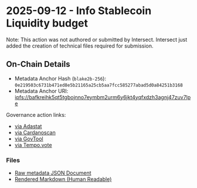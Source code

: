 # 2025-09-12 - Info Stablecoin Liquidity budget

Note: This action was not authored or submitted by Intersect. Intersect just added the creation of technical files required for submission.

## On-Chain Details

- Metadata Anchor Hash (`blake2b-256`): `0e219503c6731b471ed8e5b21165a25cb5aa7fcc585277abad5d0a84251b3168`
- Metadata Anchor URI: <ipfs://bafkreihk5qt5tgbojnno7eymbm2urm6y6jkt4yqfxdzh3agnj47zuv7lpe>

Governance action links:

- [via Adastat](httpshttps://adastat.net/governances/e5643c33f608642e329228a968770e5b19ef5f48ff1f698712e2ce864a49e3f000)
- [via Cardanoscan](https://cardanoscan.io/govAction/gov_action1u4jrcvlkppjzuv5j9z5ksacwtvv77h6glu0knpcjut8gvjjfu0cqqt3alsy)
- [via GovTool](https://gov.tools/governance_actions/e5643c33f608642e329228a968770e5b19ef5f48ff1f698712e2ce864a49e3f0#0)
- [via Tempo.vote](https://tempo.vote/governance-actions)

### Files

- [Raw metadata JSON Document](./stables-budget.jsonld)
- [Rendered Markdown (Human Readable)](./stables-budget.jsonld.md)
